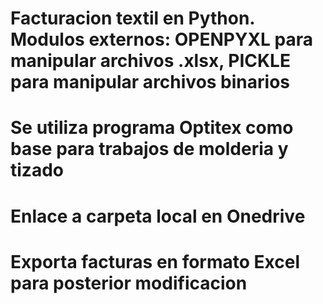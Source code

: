 # Facturacion textil en Python. Modulos externos: OPENPYXL para manipular archivos .xlsx, PICKLE para manipular archivos binarios
# Se utiliza programa Optitex como base para trabajos de molderia y tizado
# Enlace a carpeta local en Onedrive
# Exporta facturas en formato Excel para posterior modificacion
